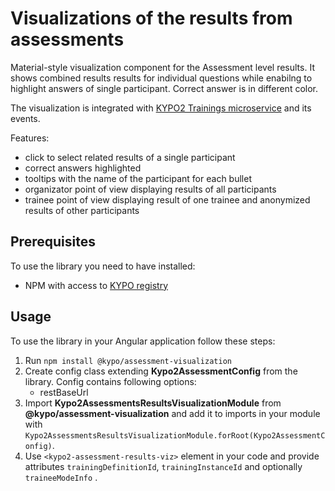 # Visualizations of the results from assessments

Material-style visualization component for the Assessment level results. It shows combined
results results for individual questions while enabilng to highlight answers of single
participant.
Correct answer is in different color.

The visualization is integrated with [KYPO2 Trainings microservice](https://gitlab.ics.muni.cz/kypo2/services-and-portlets/kypo2-training) and its events.

Features:

- click to select related results of a single participant
- correct answers highlighted
- tooltips with the name of the participant for each bullet
- organizator point of view displaying results of all participants
- trainee point of view displaying result of one trainee and anonymized results of other participants

## Prerequisites

To use the library you need to have installed:

- NPM with access to [KYPO registry](https://projects.ics.muni.cz/projects/kbase/knowledgebase/articles/153)

## Usage

To use the library in your Angular application follow these steps:

1. Run `npm install @kypo/assessment-visualization`
2. Create config class extending **Kypo2AssessmentConfig** from the library. Config contains following options:
   - restBaseUrl
3. Import **Kypo2AssessmentsResultsVisualizationModule** from **@kypo/assessment-visualization** and add it to imports in your module with `Kypo2AssessmentsResultsVisualizationModule.forRoot(Kypo2AssessmentConfig)`.
4. Use `<kypo2-assessment-results-viz>` element in your code and provide attributes `trainingDefinitionId`, `trainingInstanceId` and optionally `traineeModeInfo` .
